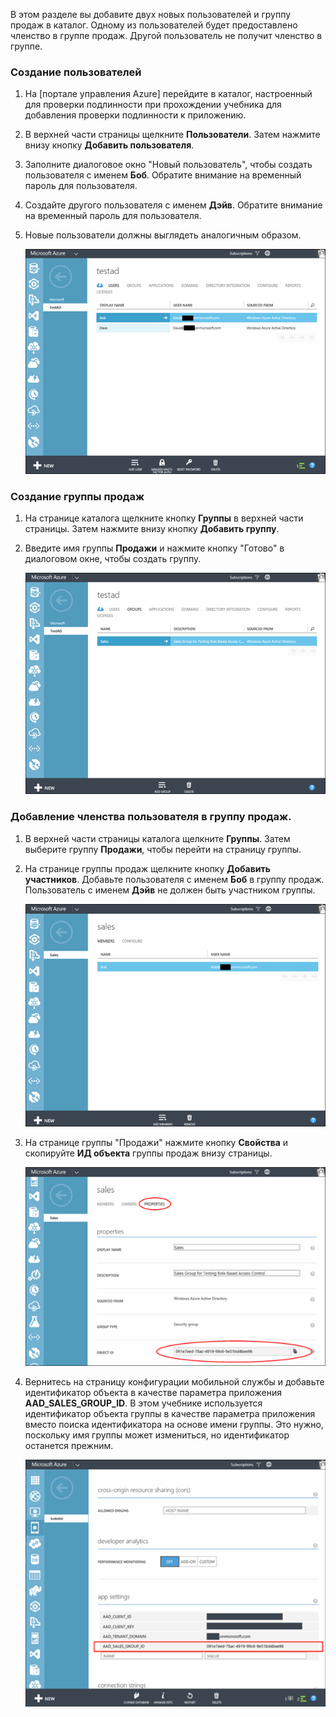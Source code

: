 В этом разделе вы добавите двух новых пользователей и группу продаж в каталог. Одному из пользователей будет предоставлено членство в группе продаж. Другой пользователь не получит членство в группе.

### Создание пользователей


1. На [портале управления Azure] перейдите в каталог, настроенный для проверки подлинности при прохождении учебника для добавления проверки подлинности к приложению.
2. В верхней части страницы щелкните **Пользователи**. Затем нажмите внизу кнопку **Добавить пользователя**. 
3. Заполните диалоговое окно "Новый пользователь", чтобы создать пользователя с именем **Боб**. Обратите внимание на временный пароль для пользователя. 
4. Создайте другого пользователя с именем **Дэйв**. Обратите внимание на временный пароль для пользователя.
5. Новые пользователи должны выглядеть аналогичным образом.

    ![](./media/mobile-services-aad-rbac-create-sales-group/users.png)


### Создание группы продаж


1. На странице каталога щелкните кнопку **Группы** в верхней части страницы. Затем нажмите внизу кнопку **Добавить группу**. 
2. Введите имя группы **Продажи** и нажмите кнопку "Готово" в диалоговом окне, чтобы создать группу. 

    ![](./media/mobile-services-aad-rbac-create-sales-group/sales-group.png)

### Добавление членства пользователя в группу продаж.


1. В верхней части страницы каталога щелкните **Группы**. Затем выберите группу **Продажи**, чтобы перейти на страницу группы. 
2. На странице группы продаж щелкните кнопку **Добавить участников**. Добавьте пользователя с именем **Боб** в группу продаж. Пользователь с именем **Дэйв** не должен быть участником группы.

    ![](./media/mobile-services-aad-rbac-create-sales-group/group-membership.png)

3. На странице группы "Продажи" нажмите кнопку **Свойства** и скопируйте **ИД объекта** группы продаж внизу страницы.

   
    ![](./media/mobile-services-aad-rbac-create-sales-group/sales-group-id.png)

4. Вернитесь на страницу конфигурации мобильной службы и добавьте идентификатор объекта в качестве параметра приложения **AAD_SALES_GROUP_ID**. В этом учебнике используется идентификатор объекта группы в качестве параметра приложения вместо поиска идентификатора на основе имени группы. Это нужно, поскольку имя группы может измениться, но идентификатор останется прежним.

    ![](./media/mobile-services-aad-rbac-create-sales-group/sales-group-id-app-setting.png)

<!---HONumber=July15_HO2-->